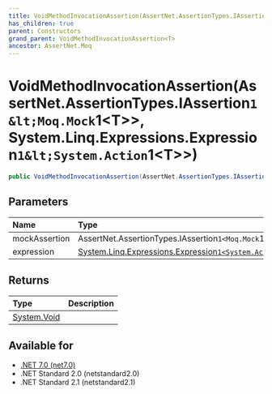 ```yaml
---
title: VoidMethodInvocationAssertion(AssertNet.AssertionTypes.IAssertion`1<Moq.Mock`1<T>>, System.Linq.Expressions.Expression`1<System.Action`1<T>>)
has_children: true
parent: Constructors
grand_parent: VoidMethodInvocationAssertion<T>
ancestor: AssertNet.Moq
---
```

# VoidMethodInvocationAssertion(AssertNet.AssertionTypes.IAssertion`1&lt;Moq.Mock`1&lt;T&gt;&gt;, System.Linq.Expressions.Expression`1&lt;System.Action`1&lt;T&gt;&gt;)

```csharp
public VoidMethodInvocationAssertion(AssertNet.AssertionTypes.IAssertion`1<Moq.Mock`1<T>> mockAssertion, System.Linq.Expressions.Expression`1<System.Action`1<T>> expression);
```

## Parameters
| Name          | Type                                                                                                                                                              | Description |
|:--------------|:------------------------------------------------------------------------------------------------------------------------------------------------------------------|:------------|
| mockAssertion | AssertNet.AssertionTypes.IAssertion`1<Moq.Mock`1<T>>                                                                                                              |             |
| expression    | [System.Linq.Expressions.Expression`1<System.Action`1<T>>](https://learn.microsoft.com/en-us/dotnet/api/system.linq.expressions.expression-1<system.action-1<t>>) |             |


## Returns
| Type                                                                    | Description |
|:------------------------------------------------------------------------|:------------|
| [System.Void](https://learn.microsoft.com/en-us/dotnet/api/system.void) |             |

## Available for
- [.NET 7.0 (net7.0)](https://versionsof.net/core/7.0/)
- .NET Standard 2.0 (netstandard2.0)
- .NET Standard 2.1 (netstandard2.1)
